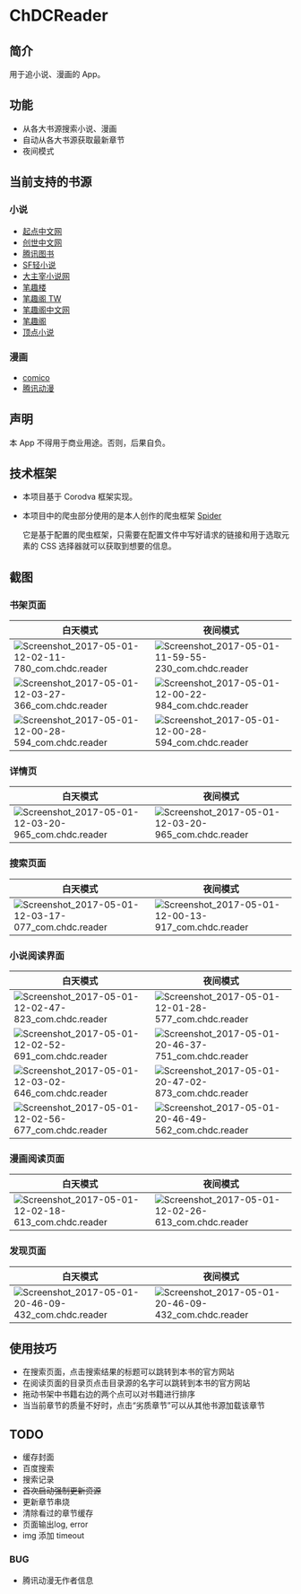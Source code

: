 # ChDCReader

## 简介

用于追小说、漫画的 App。

## 功能

* 从各大书源搜索小说、漫画
* 自动从各大书源获取最新章节
* 夜间模式

## 当前支持的书源

### 小说

* [起点中文网](http://www.qidian.com/)
* [创世中文网](http://chuangshi.qq.com/)
* [腾讯图书](http://ubook.qq.com)
* [SF轻小说](http://book.sfacg.com/)
* [大主宰小说网](http://www.daizhuzai.com/)
* [笔趣楼](http://www.biqulou.net/)
* [笔趣阁 TW](http://www.biquge.com.tw/)
* [笔趣阁中文网](http://www.biqugezw.com/)
* [笔趣阁](http://www.biquge.com/)
* [顶点小说](http://www.booktxt.net)

### 漫画

* [comico](http://www.comico.com.tw/)
* [腾讯动漫](http://ac.qq.com/)

## 声明

本 App 不得用于商业用途。否则，后果自负。

## 技术框架

* 本项目基于 Corodva 框架实现。

* 本项目中的爬虫部分使用的是本人创作的爬虫框架 [Spider](https://github.com/ChDC/ChDCSpider)

  它是基于配置的爬虫框架，只需要在配置文件中写好请求的链接和用于选取元素的 CSS 选择器就可以获取到想要的信息。

## 截图

### 书架页面

| 白天模式                                     | 夜间模式                                     |
| ---------------------------------------- | ---------------------------------------- |
| ![Screenshot_2017-05-01-12-02-11-780_com.chdc.reader](Screenshot/Screenshot_2017-05-01-12-02-11-780_com.chdc.reader.png) | ![Screenshot_2017-05-01-11-59-55-230_com.chdc.reader](Screenshot/Screenshot_2017-05-01-11-59-55-230_com.chdc.reader.png) |
| ![Screenshot_2017-05-01-12-03-27-366_com.chdc.reader](Screenshot/Screenshot_2017-05-01-12-03-27-366_com.chdc.reader.png) | ![Screenshot_2017-05-01-12-00-22-984_com.chdc.reader](Screenshot/Screenshot_2017-05-01-12-00-22-984_com.chdc.reader.png) |
| ![Screenshot_2017-05-01-12-00-28-594_com.chdc.reader](Screenshot/Screenshot_2017-05-01-21-36-46-076_com.chdc.reader.png) | ![Screenshot_2017-05-01-12-00-28-594_com.chdc.reader](Screenshot/Screenshot_2017-05-01-12-00-28-594_com.chdc.reader.png) |

### 详情页

| 白天模式                                     | 夜间模式                                     |
| ---------------------------------------- | ---------------------------------------- |
| ![Screenshot_2017-05-01-12-03-20-965_com.chdc.reader](Screenshot/Screenshot_2017-05-01-12-03-20-965_com.chdc.reader.png) | ![Screenshot_2017-05-01-12-03-20-965_com.chdc.reader](Screenshot/Screenshot_2017-05-01-21-39-04-874_com.chdc.reader.png) |

### 搜索页面

| 白天模式                                     | 夜间模式                                     |
| ---------------------------------------- | ---------------------------------------- |
| ![Screenshot_2017-05-01-12-03-17-077_com.chdc.reader](Screenshot/Screenshot_2017-05-01-12-03-17-077_com.chdc.reader.png) | ![Screenshot_2017-05-01-12-00-13-917_com.chdc.reader](Screenshot/Screenshot_2017-05-01-12-00-13-917_com.chdc.reader.png) |

### 小说阅读界面

| 白天模式                                     | 夜间模式                                     |
| ---------------------------------------- | ---------------------------------------- |
| ![Screenshot_2017-05-01-12-02-47-823_com.chdc.reader](Screenshot/Screenshot_2017-05-01-12-02-47-823_com.chdc.reader.png) | ![Screenshot_2017-05-01-12-01-28-577_com.chdc.reader](Screenshot/Screenshot_2017-05-01-12-01-28-577_com.chdc.reader.png) |
| ![Screenshot_2017-05-01-12-02-52-691_com.chdc.reader](Screenshot/Screenshot_2017-05-01-12-02-52-691_com.chdc.reader.png) | ![Screenshot_2017-05-01-20-46-37-751_com.chdc.reader](Screenshot/Screenshot_2017-05-01-20-46-37-751_com.chdc.reader.png) |
| ![Screenshot_2017-05-01-12-03-02-646_com.chdc.reader](Screenshot/Screenshot_2017-05-01-12-03-02-646_com.chdc.reader.png) | ![Screenshot_2017-05-01-20-47-02-873_com.chdc.reader](Screenshot/Screenshot_2017-05-01-20-47-02-873_com.chdc.reader.png) |
| ![Screenshot_2017-05-01-12-02-56-677_com.chdc.reader](Screenshot/Screenshot_2017-05-01-12-02-56-677_com.chdc.reader.png) | ![Screenshot_2017-05-01-20-46-49-562_com.chdc.reader](Screenshot/Screenshot_2017-05-01-20-46-49-562_com.chdc.reader.png) |

### 漫画阅读页面

| 白天模式                                     | 夜间模式                                     |
| ---------------------------------------- | ---------------------------------------- |
| ![Screenshot_2017-05-01-12-02-18-613_com.chdc.reader](Screenshot/Screenshot_2017-05-01-12-02-18-613_com.chdc.reader.png) | ![Screenshot_2017-05-01-12-02-26-613_com.chdc.reader](Screenshot/Screenshot_2017-05-01-12-02-26-613_com.chdc.reader.png) |

### 发现页面

| 白天模式                                     | 夜间模式                                     |
| ---------------------------------------- | ---------------------------------------- |
| ![Screenshot_2017-05-01-20-46-09-432_com.chdc.reader](Screenshot/Screenshot_2017-05-01-12-03-09-025_com.chdc.reader.png) | ![Screenshot_2017-05-01-20-46-09-432_com.chdc.reader](Screenshot/Screenshot_2017-05-01-20-46-09-432_com.chdc.reader.png) |

## 使用技巧

* 在搜索页面，点击搜索结果的标题可以跳转到本书的官方网站
* 在阅读页面的目录页点击目录源的名字可以跳转到本书的官方网站
* 拖动书架中书籍右边的两个点可以对书籍进行排序
* 当当前章节的质量不好时，点击“劣质章节”可以从其他书源加载该章节

## TODO

* 缓存封面
* 百度搜索
* 搜索记录
* ~~首次启动强制更新资源~~
* 更新章节串烧
* 清除看过的章节缓存
* 页面输出log, error
* img 添加 timeout


### BUG

* 腾讯动漫无作者信息

